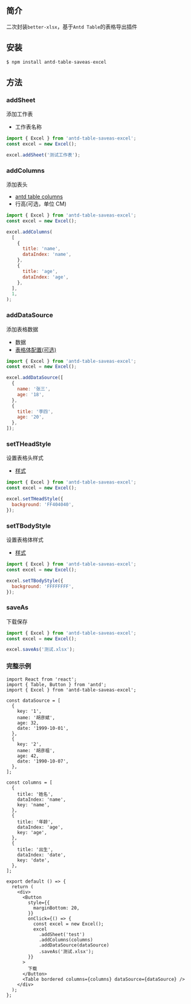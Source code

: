 ## 简介

二次封装`better-xlsx`，基于`Antd Table`的表格导出插件

## 安装

```js
$ npm install antd-table-saveas-excel
```

## 方法

### addSheet

添加工作表

- 工作表名称

```js
import { Excel } from 'antd-table-saveas-excel';
const excel = new Excel();

excel.addSheet('测试工作表');
```

### addColumns

添加表头

- [antd table columns](/3types#iexcelcolumn)
- 行高(可选，单位 CM)

```js
import { Excel } from 'antd-table-saveas-excel';
const excel = new Excel();

excel.addColumns(
  [
    {
      title: 'name',
      dataIndex: 'name',
    },
    {
      title: 'age',
      dataIndex: 'age',
    },
  ],
  1,
);
```

### addDataSource

添加表格数据

- 数据
- [表格体配置(可选)](/3types#itbodyconfig)

```js
import { Excel } from 'antd-table-saveas-excel';
const excel = new Excel();

excel.addDataSource([
  {
    name: '张三',
    age: '18',
  },
  {
    title: '李四',
    age: '20',
  },
]);
```

### setTHeadStyle

设置表格头样式

- [样式](/3types#istyle)

```js
import { Excel } from 'antd-table-saveas-excel';
const excel = new Excel();

excel.setTHeadStyle({
  background: 'FF404040',
});
```

### setTBodyStyle

设置表格体样式

- [样式](/3types#istyle)

```js
import { Excel } from 'antd-table-saveas-excel';
const excel = new Excel();

excel.setTBodyStyle({
  background: 'FFFFFFFF',
});
```

### saveAs

下载保存

```js
import { Excel } from 'antd-table-saveas-excel';
const excel = new Excel();

excel.saveAs('测试.xlsx');
```

### 完整示例

```tsx
import React from 'react';
import { Table, Button } from 'antd';
import { Excel } from 'antd-table-saveas-excel';

const dataSource = [
  {
    key: '1',
    name: '胡彦斌',
    age: 32,
    date: '1999-10-01',
  },
  {
    key: '2',
    name: '胡彦祖',
    age: 42,
    date: '1990-10-07',
  },
];

const columns = [
  {
    title: '姓名',
    dataIndex: 'name',
    key: 'name',
  },
  {
    title: '年龄',
    dataIndex: 'age',
    key: 'age',
  },
  {
    title: '出生',
    dataIndex: 'date',
    key: 'date',
  },
];

export default () => {
  return (
    <div>
      <Button
        style={{
          marginBottom: 20,
        }}
        onClick={() => {
          const excel = new Excel();
          excel
            .addSheet('test')
            .addColumns(columns)
            .addDataSource(dataSource)
            .saveAs('测试.xlsx');
        }}
      >
        下载
      </Button>
      <Table bordered columns={columns} dataSource={dataSource} />
    </div>
  );
};
```

